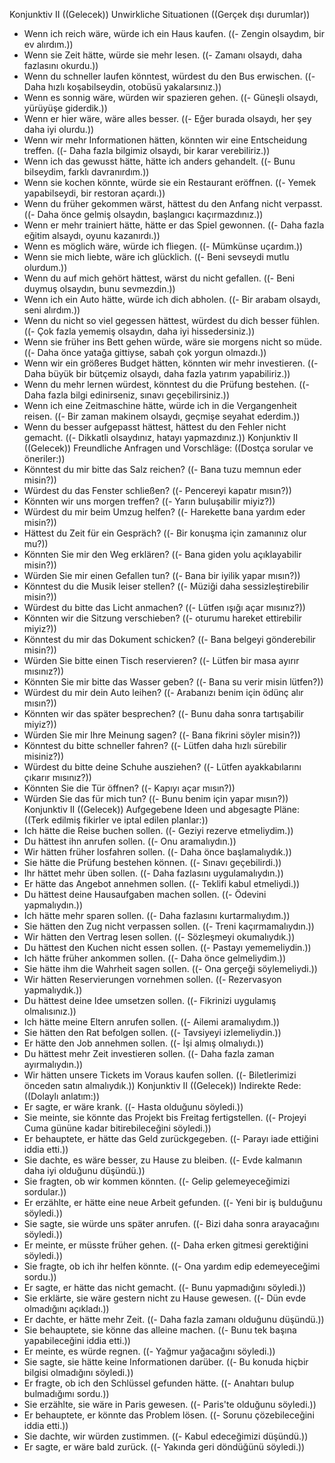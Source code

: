 Konjunktiv II ((Gelecek))
Unwirkliche Situationen ((Gerçek dışı durumlar))
- Wenn ich reich wäre, würde ich ein Haus kaufen. ((- Zengin olsaydım, bir ev alırdım.))
- Wenn sie Zeit hätte, würde sie mehr lesen. ((- Zamanı olsaydı, daha fazlasını okurdu.))
- Wenn du schneller laufen könntest, würdest du den Bus erwischen. ((- Daha hızlı koşabilseydin, otobüsü yakalarsınız.))
- Wenn es sonnig wäre, würden wir spazieren gehen. ((- Güneşli olsaydı, yürüyüşe giderdik.))
- Wenn er hier wäre, wäre alles besser. ((- Eğer burada olsaydı, her şey daha iyi olurdu.))
- Wenn wir mehr Informationen hätten, könnten wir eine Entscheidung treffen. ((- Daha fazla bilgimiz olsaydı, bir karar verebiliriz.))
- Wenn ich das gewusst hätte, hätte ich anders gehandelt. ((- Bunu bilseydim, farklı davranırdım.))
- Wenn sie kochen könnte, würde sie ein Restaurant eröffnen. ((- Yemek yapabilseydi, bir restoran açardı.))
- Wenn du früher gekommen wärst, hättest du den Anfang nicht verpasst. ((- Daha önce gelmiş olsaydın, başlangıcı kaçırmazdınız.))
- Wenn er mehr trainiert hätte, hätte er das Spiel gewonnen. ((- Daha fazla eğitim alsaydı, oyunu kazanırdı.))
- Wenn es möglich wäre, würde ich fliegen. ((- Mümkünse uçardım.))
- Wenn sie mich liebte, wäre ich glücklich. ((- Beni sevseydi mutlu olurdum.))
- Wenn du auf mich gehört hättest, wärst du nicht gefallen. ((- Beni duymuş olsaydın, bunu sevmezdin.))
- Wenn ich ein Auto hätte, würde ich dich abholen. ((- Bir arabam olsaydı, seni alırdım.))
- Wenn du nicht so viel gegessen hättest, würdest du dich besser fühlen. ((- Çok fazla yememiş olsaydın, daha iyi hissedersiniz.))
- Wenn sie früher ins Bett gehen würde, wäre sie morgens nicht so müde. ((- Daha önce yatağa gittiyse, sabah çok yorgun olmazdı.))
- Wenn wir ein größeres Budget hätten, könnten wir mehr investieren. ((- Daha büyük bir bütçemiz olsaydı, daha fazla yatırım yapabiliriz.))
- Wenn du mehr lernen würdest, könntest du die Prüfung bestehen. ((- Daha fazla bilgi edinirseniz, sınavı geçebilirsiniz.))
- Wenn ich eine Zeitmaschine hätte, würde ich in die Vergangenheit reisen. ((- Bir zaman makinem olsaydı, geçmişe seyahat ederdim.))
- Wenn du besser aufgepasst hättest, hättest du den Fehler nicht gemacht. ((- Dikkatli olsaydınız, hatayı yapmazdınız.))
Konjunktiv II ((Gelecek))
Freundliche Anfragen und Vorschläge: ((Dostça sorular ve öneriler:))
- Könntest du mir bitte das Salz reichen? ((- Bana tuzu memnun eder misin?))
- Würdest du das Fenster schließen? ((- Pencereyi kapatır mısın?))
- Könnten wir uns morgen treffen? ((- Yarın buluşabilir miyiz?))
- Würdest du mir beim Umzug helfen? ((- Harekette bana yardım eder misin?))
- Hättest du Zeit für ein Gespräch? ((- Bir konuşma için zamanınız olur mu?))
- Könnten Sie mir den Weg erklären? ((- Bana giden yolu açıklayabilir misin?))
- Würden Sie mir einen Gefallen tun? ((- Bana bir iyilik yapar mısın?))
- Könntest du die Musik leiser stellen? ((- Müziği daha sessizleştirebilir misin?))
- Würdest du bitte das Licht anmachen? ((- Lütfen ışığı açar mısınız?))
- Könnten wir die Sitzung verschieben? ((- oturumu hareket ettirebilir miyiz?))
- Könntest du mir das Dokument schicken? ((- Bana belgeyi gönderebilir misin?))
- Würden Sie bitte einen Tisch reservieren? ((- Lütfen bir masa ayırır mısınız?))
- Könnten Sie mir bitte das Wasser geben? ((- Bana su verir misin lütfen?))
- Würdest du mir dein Auto leihen? ((- Arabanızı benim için ödünç alır mısın?))
- Könnten wir das später besprechen? ((- Bunu daha sonra tartışabilir miyiz?))
- Würden Sie mir Ihre Meinung sagen? ((- Bana fikrini söyler misin?))
- Könntest du bitte schneller fahren? ((- Lütfen daha hızlı sürebilir misiniz?))
- Würdest du bitte deine Schuhe ausziehen? ((- Lütfen ayakkabılarını çıkarır mısınız?))
- Könnten Sie die Tür öffnen? ((- Kapıyı açar mısın?))
- Würden Sie das für mich tun? ((- Bunu benim için yapar mısın?))
Konjunktiv II ((Gelecek))
Aufgegebene Ideen und abgesagte Pläne: ((Terk edilmiş fikirler ve iptal edilen planlar:))
- Ich hätte die Reise buchen sollen. ((- Geziyi rezerve etmeliydim.))
- Du hättest ihn anrufen sollen. ((- Onu aramalıydın.))
- Wir hätten früher losfahren sollen. ((- Daha önce başlamalıydık.))
- Sie hätte die Prüfung bestehen können. ((- Sınavı geçebilirdi.))
- Ihr hättet mehr üben sollen. ((- Daha fazlasını uygulamalıydın.))
- Er hätte das Angebot annehmen sollen. ((- Teklifi kabul etmeliydi.))
- Du hättest deine Hausaufgaben machen sollen. ((- Ödevini yapmalıydın.))
- Ich hätte mehr sparen sollen. ((- Daha fazlasını kurtarmalıydım.))
- Sie hätten den Zug nicht verpassen sollen. ((- Treni kaçırmamalıydın.))
- Wir hätten den Vertrag lesen sollen. ((- Sözleşmeyi okumalıydık.))
- Du hättest den Kuchen nicht essen sollen. ((- Pastayı yememeliydin.))
- Ich hätte früher ankommen sollen. ((- Daha önce gelmeliydim.))
- Sie hätte ihm die Wahrheit sagen sollen. ((- Ona gerçeği söylemeliydi.))
- Wir hätten Reservierungen vornehmen sollen. ((- Rezervasyon yapmalıydık.))
- Du hättest deine Idee umsetzen sollen. ((- Fikrinizi uygulamış olmalısınız.))
- Ich hätte meine Eltern anrufen sollen. ((- Ailemi aramalıydım.))
- Sie hätten den Rat befolgen sollen. ((- Tavsiyeyi izlemeliydin.))
- Er hätte den Job annehmen sollen. ((- İşi almış olmalıydı.))
- Du hättest mehr Zeit investieren sollen. ((- Daha fazla zaman ayırmalıydın.))
- Wir hätten unsere Tickets im Voraus kaufen sollen. ((- Biletlerimizi önceden satın almalıydık.))
Konjunktiv II ((Gelecek))
Indirekte Rede: ((Dolaylı anlatım:))
- Er sagte, er wäre krank. ((- Hasta olduğunu söyledi.))
- Sie meinte, sie könnte das Projekt bis Freitag fertigstellen. ((- Projeyi Cuma gününe kadar bitirebileceğini söyledi.))
- Er behauptete, er hätte das Geld zurückgegeben. ((- Parayı iade ettiğini iddia etti.))
- Sie dachte, es wäre besser, zu Hause zu bleiben. ((- Evde kalmanın daha iyi olduğunu düşündü.))
- Sie fragten, ob wir kommen könnten. ((- Gelip gelemeyeceğimizi sordular.))
- Er erzählte, er hätte eine neue Arbeit gefunden. ((- Yeni bir iş bulduğunu söyledi.))
- Sie sagte, sie würde uns später anrufen. ((- Bizi daha sonra arayacağını söyledi.))
- Er meinte, er müsste früher gehen. ((- Daha erken gitmesi gerektiğini söyledi.))
- Sie fragte, ob ich ihr helfen könnte. ((- Ona yardım edip edemeyeceğimi sordu.))
- Er sagte, er hätte das nicht gemacht. ((- Bunu yapmadığını söyledi.))
- Sie erklärte, sie wäre gestern nicht zu Hause gewesen. ((- Dün evde olmadığını açıkladı.))
- Er dachte, er hätte mehr Zeit. ((- Daha fazla zamanı olduğunu düşündü.))
- Sie behauptete, sie könne das alleine machen. ((- Bunu tek başına yapabileceğini iddia etti.))
- Er meinte, es würde regnen. ((- Yağmur yağacağını söyledi.))
- Sie sagte, sie hätte keine Informationen darüber. ((- Bu konuda hiçbir bilgisi olmadığını söyledi.))
- Er fragte, ob ich den Schlüssel gefunden hätte. ((- Anahtarı bulup bulmadığımı sordu.))
- Sie erzählte, sie wäre in Paris gewesen. ((- Paris'te olduğunu söyledi.))
- Er behauptete, er könnte das Problem lösen. ((- Sorunu çözebileceğini iddia etti.))
- Sie dachte, wir würden zustimmen. ((- Kabul edeceğimizi düşündü.))
- Er sagte, er wäre bald zurück. ((- Yakında geri döndüğünü söyledi.))
